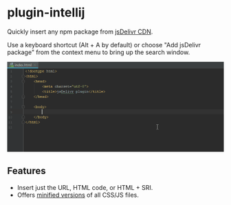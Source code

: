 # plugin-intellij

Quickly insert any npm package from [jsDelivr CDN](https://www.jsdelivr.com).

Use a keyboard shortcut (Alt + A by default) or choose "Add jsDelivr package"
from the context menu to bring up the search window.

![Screenshot 1](screenshots/1.gif)

## Features

 - Insert just the URL, HTML code, or HTML + SRI.
 - Offers [minified versions](https://www.jsdelivr.com/features#minify) of all CSS/JS files.
